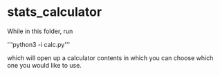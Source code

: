 # stats_calculator

While in this folder, run

'''python3 -i calc.py'''

which will open up a calculator contents in which you can choose which one you would like to use.
